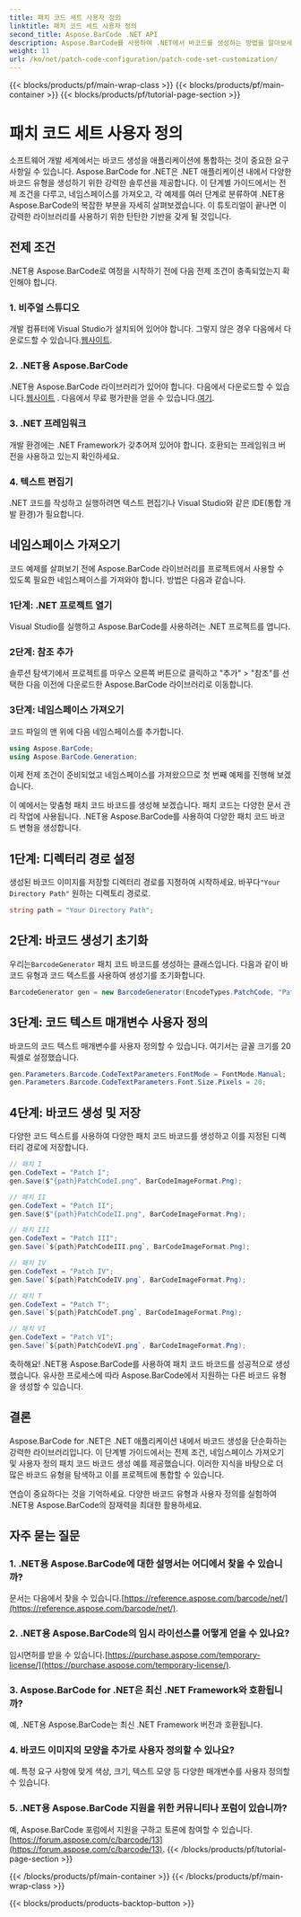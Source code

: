 ```yaml
---
title: 패치 코드 세트 사용자 정의
linktitle: 패치 코드 세트 사용자 정의
second_title: Aspose.BarCode .NET API
description: Aspose.BarCode를 사용하여 .NET에서 바코드를 생성하는 방법을 알아보세요. 바코드를 손쉽게 사용자 정의하고 애플리케이션에 통합하세요.
weight: 11
url: /ko/net/patch-code-configuration/patch-code-set-customization/
---
```


{{< blocks/products/pf/main-wrap-class >}}
{{< blocks/products/pf/main-container >}}
{{< blocks/products/pf/tutorial-page-section >}}

# 패치 코드 세트 사용자 정의


소프트웨어 개발 세계에서는 바코드 생성을 애플리케이션에 통합하는 것이 중요한 요구 사항일 수 있습니다. Aspose.BarCode for .NET은 .NET 애플리케이션 내에서 다양한 바코드 유형을 생성하기 위한 강력한 솔루션을 제공합니다. 이 단계별 가이드에서는 전제 조건을 다루고, 네임스페이스를 가져오고, 각 예제를 여러 단계로 분류하여 .NET용 Aspose.BarCode의 복잡한 부분을 자세히 살펴보겠습니다. 이 튜토리얼이 끝나면 이 강력한 라이브러리를 사용하기 위한 탄탄한 기반을 갖게 될 것입니다.

## 전제 조건

.NET용 Aspose.BarCode로 여정을 시작하기 전에 다음 전제 조건이 충족되었는지 확인해야 합니다.

### 1. 비주얼 스튜디오
 개발 컴퓨터에 Visual Studio가 설치되어 있어야 합니다. 그렇지 않은 경우 다음에서 다운로드할 수 있습니다.[웹사이트](https://visualstudio.microsoft.com/).

### 2. .NET용 Aspose.BarCode
 .NET용 Aspose.BarCode 라이브러리가 있어야 합니다. 다음에서 다운로드할 수 있습니다.[웹사이트](https://releases.aspose.com/barcode/net/) . 다음에서 무료 평가판을 얻을 수 있습니다.[여기](https://releases.aspose.com/).

### 3. .NET 프레임워크
개발 환경에는 .NET Framework가 갖추어져 있어야 합니다. 호환되는 프레임워크 버전을 사용하고 있는지 확인하세요.

### 4. 텍스트 편집기
.NET 코드를 작성하고 실행하려면 텍스트 편집기나 Visual Studio와 같은 IDE(통합 개발 환경)가 필요합니다.

## 네임스페이스 가져오기

코드 예제를 살펴보기 전에 Aspose.BarCode 라이브러리를 프로젝트에서 사용할 수 있도록 필요한 네임스페이스를 가져와야 합니다. 방법은 다음과 같습니다.

### 1단계: .NET 프로젝트 열기
Visual Studio를 실행하고 Aspose.BarCode를 사용하려는 .NET 프로젝트를 엽니다.

### 2단계: 참조 추가
솔루션 탐색기에서 프로젝트를 마우스 오른쪽 버튼으로 클릭하고 "추가" > "참조"를 선택한 다음 이전에 다운로드한 Aspose.BarCode 라이브러리로 이동합니다.

### 3단계: 네임스페이스 가져오기
코드 파일의 맨 위에 다음 네임스페이스를 추가합니다.

```csharp
using Aspose.BarCode;
using Aspose.BarCode.Generation;
```

이제 전제 조건이 준비되었고 네임스페이스를 가져왔으므로 첫 번째 예제를 진행해 보겠습니다.

이 예에서는 맞춤형 패치 코드 바코드를 생성해 보겠습니다. 패치 코드는 다양한 문서 관리 작업에 사용됩니다. .NET용 Aspose.BarCode를 사용하여 다양한 패치 코드 바코드 변형을 생성합니다.

## 1단계: 디렉터리 경로 설정

 생성된 바코드 이미지를 저장할 디렉터리 경로를 지정하여 시작하세요. 바꾸다`"Your Directory Path"` 원하는 디렉토리 경로로.

```csharp
string path = "Your Directory Path";
```

## 2단계: 바코드 생성기 초기화

 우리는`BarcodeGenerator` 패치 코드 바코드를 생성하는 클래스입니다. 다음과 같이 바코드 유형과 코드 텍스트를 사용하여 생성기를 초기화합니다.

```csharp
BarcodeGenerator gen = new BarcodeGenerator(EncodeTypes.PatchCode, "Patch I");
```

## 3단계: 코드 텍스트 매개변수 사용자 정의

바코드의 코드 텍스트 매개변수를 사용자 정의할 수 있습니다. 여기서는 글꼴 크기를 20픽셀로 설정했습니다.

```csharp
gen.Parameters.Barcode.CodeTextParameters.FontMode = FontMode.Manual;
gen.Parameters.Barcode.CodeTextParameters.Font.Size.Pixels = 20;
```

## 4단계: 바코드 생성 및 저장

다양한 코드 텍스트를 사용하여 다양한 패치 코드 바코드를 생성하고 이를 지정된 디렉터리 경로에 저장합니다.

```csharp
// 패치 I
gen.CodeText = "Patch I";
gen.Save($"{path}PatchCodeI.png", BarCodeImageFormat.Png);

// 패치 II
gen.CodeText = "Patch II";
gen.Save($"{path}PatchCodeII.png", BarCodeImageFormat.Png);

// 패치 III
gen.CodeText = "Patch III";
gen.Save(`${path}PatchCodeIII.png`, BarCodeImageFormat.Png);

// 패치 IV
gen.CodeText = "Patch IV";
gen.Save(`${path}PatchCodeIV.png`, BarCodeImageFormat.Png);

// 패치 T
gen.CodeText = "Patch T";
gen.Save(`${path}PatchCodeT.png`, BarCodeImageFormat.Png);

// 패치 VI
gen.CodeText = "Patch VI";
gen.Save(`${path}PatchCodeVI.png`, BarCodeImageFormat.Png);
```

축하해요! .NET용 Aspose.BarCode를 사용하여 패치 코드 바코드를 성공적으로 생성했습니다. 유사한 프로세스에 따라 Aspose.BarCode에서 지원하는 다른 바코드 유형을 생성할 수 있습니다.

## 결론

Aspose.BarCode for .NET은 .NET 애플리케이션 내에서 바코드 생성을 단순화하는 강력한 라이브러리입니다. 이 단계별 가이드에서는 전제 조건, 네임스페이스 가져오기 및 사용자 정의 패치 코드 바코드 생성 예를 제공했습니다. 이러한 지식을 바탕으로 더 많은 바코드 유형을 탐색하고 이를 프로젝트에 통합할 수 있습니다.

연습이 중요하다는 것을 기억하세요. 다양한 바코드 유형과 사용자 정의를 실험하여 .NET용 Aspose.BarCode의 잠재력을 최대한 활용하세요.

## 자주 묻는 질문

### 1. .NET용 Aspose.BarCode에 대한 설명서는 어디에서 찾을 수 있습니까?
 문서는 다음에서 찾을 수 있습니다.[https://reference.aspose.com/barcode/net/](https://reference.aspose.com/barcode/net/).

### 2. .NET용 Aspose.BarCode의 임시 라이선스를 어떻게 얻을 수 있나요?
 임시면허를 받을 수 있습니다.[https://purchase.aspose.com/temporary-license/](https://purchase.aspose.com/temporary-license/).

### 3. Aspose.BarCode for .NET은 최신 .NET Framework와 호환됩니까?
예, .NET용 Aspose.BarCode는 최신 .NET Framework 버전과 호환됩니다.

### 4. 바코드 이미지의 모양을 추가로 사용자 정의할 수 있나요?
예. 특정 요구 사항에 맞게 색상, 크기, 텍스트 모양 등 다양한 매개변수를 사용자 정의할 수 있습니다.

### 5. .NET용 Aspose.BarCode 지원을 위한 커뮤니티나 포럼이 있습니까?
 예, Aspose.BarCode 포럼에서 지원을 구하고 토론에 참여할 수 있습니다.[https://forum.aspose.com/c/barcode/13](https://forum.aspose.com/c/barcode/13).
{{< /blocks/products/pf/tutorial-page-section >}}

{{< /blocks/products/pf/main-container >}}
{{< /blocks/products/pf/main-wrap-class >}}

{{< blocks/products/products-backtop-button >}}
